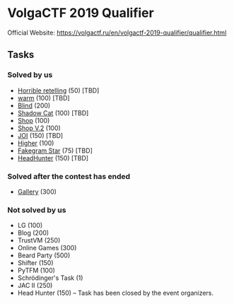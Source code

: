 # VolgaCTF 2019 Qualifier

Official Website: https://volgactf.ru/en/volgactf-2019-qualifier/qualifier.html

## Tasks

### Solved by us
- [Horrible retelling](/2019.03%20VolgaCTF%20Qualifiers/horribleretelling) (50) [TBD]
- [warm](/2019.03%20VolgaCTF%20Qualifiers/warm) (100) [TBD]
- [Blind](/2019.03%20VolgaCTF%20Qualifiers/blind) (200)
- [Shadow Cat](/2019.03%20VolgaCTF%20Qualifiers/warm) (100) [TBD]
- [Shop](/2019.03%20VolgaCTF%20Qualifiers/shop) (100)
- [Shop V.2](/2019.03%20VolgaCTF%20Qualifiers/shopv2) (100)
- [JOI](/2019.03%20VolgaCTF%20Qualifiers/joi) (150) [TBD]
- [Higher](/2019.03%20VolgaCTF%20Qualifiers/higher) (100)
- [Fakegram Star](/2019.03%20VolgaCTF%20Qualifiers/fakegramstar) (75) [TBD]
- [HeadHunter](/2019.03%20VolgaCTF%20Qualifiers/headhunter) (150) [TBD]

### Solved after the contest has ended
- [Gallery](/2019.03%20VolgaCTF%20Qualifiers/gallery) (300)

### Not solved by us
- LG (100)
- Blog (200)
- TrustVM (250)
- Online Games (300)
- Beard Party (500)
- Shifter (150)
- PyTFM (100)
- Schrödinger's Task (1)
- JAC II (250)
- Head Hunter (150) – Task has been closed by the event organizers.
